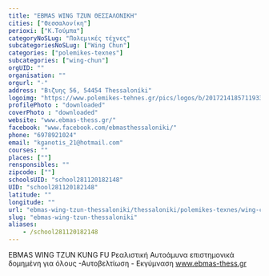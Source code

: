 ```yaml
---
title: "EBMAS WING TZUN ΘΕΣΣΑΛΟΝΙΚΗ"
cities: ["Θεσσαλονίκη"]
perioxi: ["Κ.Τούμπα"]
categoryNoSLug: "Πολεμικές τέχνες"
subcategoriesNoSLug: ["Wing Chun"]
categories: ["polemikes-texnes"]
subcategories: ["wing-chun"]
orgUID: ""
organisation: ""
orgurl: "-"
address: "Βιζυης 56, 54454 Thessaloníki"
logoimg: "https://www.polemikes-tehnes.gr/pics/logos/b/2017214185711933.jpg"
profilePhoto : "downloaded"
coverPhoto : "downloaded"
website: "www.ebmas-thess.gr/"
facebook: "www.facebook.com/ebmasthessaloniki/"
phone: "6978921024"
email: "kganotis_21@hotmail.com"
courses: ""
places: [""]
rensponsibles: ""
zipcode: [""]
schoolsUID: "school281120182148"
UID: "school281120182148"
latitude: ""
longitude: ""
url: "ebmas-wing-tzun-thessaloniki/thessaloniki/polemikes-texnes/wing-chun"
slug: "ebmas-wing-tzun-thessaloniki"
aliases:
    - /school281120182148
---
```



EBMAS WING TZUN KUNG FU Ρεαλιστική Αυτοάμυνα επιστημονικά δομημένη για όλους -Αυτοβελτίωση - Εκγύμναση www.ebmas-thess.gr

